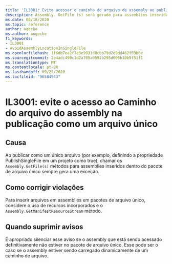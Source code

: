 ```yaml
---
title: 'IL3001: Evite acessar o caminho do arquivo de assembly ao publicar como um único arquivo (análise de código)'
description: Assembly. GetFile (s) será gerado para assemblies inseridos em um aplicativo de arquivo único
ms.date: 08/18/2020
ms.topic: reference
author: agocke
ms.author: angocke
f1_keywords:
- IL3001
- AvoidAssemblyLocationInSingleFile
ms.openlocfilehash: 1f6db7ea2f7e3e9931d0cbb79d2d9dd462f63b0e
ms.sourcegitcommit: 2e4adc490c1d2a705a0592b295d606b10b9f51f1
ms.translationtype: MT
ms.contentlocale: pt-BR
ms.lasthandoff: 09/25/2020
ms.locfileid: "96584943"
---
```

# <a name="il3001-avoid-accessing-assembly-file-path-when-publishing-as-a-single-file"></a>IL3001: evite o acesso ao Caminho do arquivo do assembly na publicação como um arquivo único

## <a name="cause"></a>Causa

Ao publicar como um único arquivo (por exemplo, definindo a propriedade PublishSingleFile em um projeto como true), chamar os `Assembly.GetFile(s)` métodos para assemblies inseridos dentro do pacote de arquivo único sempre gera uma exceção.

## <a name="how-to-fix-violations"></a>Como corrigir violações

Para inserir arquivos em assemblies em pacotes de arquivo único, considere o uso de recursos incorporados e o `Assembly.GetManifestResourceStream` método.

## <a name="when-to-suppress-warnings"></a>Quando suprimir avisos

É apropriado silenciar esse aviso se o assembly que está sendo acessado definitivamente não estiver no pacote de arquivo único. Esse pode ser o caso se o assembly estiver sendo carregado dinamicamente de um caminho de arquivo.
